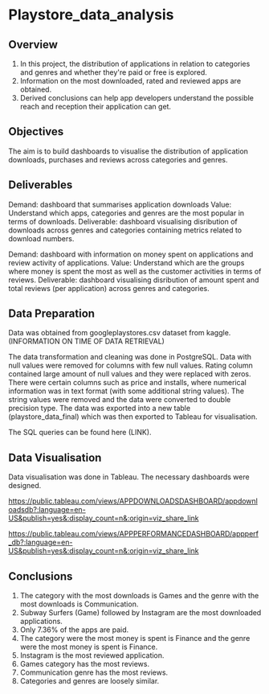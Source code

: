 # Playstore_data_analysis

## Overview
1. In this project, the distribution of applications in relation to categories and genres and whether they're paid or free is explored.
2. Information on the most downloaded, rated and reviewed apps are obtained.
3. Derived conclusions can help app developers understand the possible reach and reception their application can get.

## Objectives
The aim is to build dashboards to visualise the distribution of application downloads, purchases and reviews across categories and genres.

## Deliverables
Demand: dashboard that summarises application downloads
Value: Understand which apps, categories and genres are the most popular in terms of downloads.
Deliverable: dashboard visualising disribution of downloads across genres and categories containing metrics related to download numbers.

Demand: dashboard with information on money spent on applications and review activity of applications.
Value: Understand which are the groups where money is spent the most as well as the customer activities in terms of reviews.
Deliverable: dashboard visualising disribution of amount spent and total reviews (per application)  across genres and categories.

## Data Preparation
Data was obtained from googleplaystores.csv dataset from kaggle. (INFORMATION ON TIME OF DATA RETRIEVAL)

The data transformation and cleaning was done in PostgreSQL. Data with null values were removed for columns with few null values. Rating column contained large amount of null values and they were replaced with zeros. There were certain columns such as price and installs, where numerical information was in text format (with some additional string values). The string values were removed and the data were converted to double precision type. The data was exported into a new table (playstore_data_final) which was then exported to Tableau for visualisation.

The SQL queries can be found here (LINK).

## Data Visualisation
Data visualisation was done in Tableau. The necessary dashboards were designed.

<!--- app download dashboard embed  --->

https://public.tableau.com/views/APPDOWNLOADSDASHBOARD/appdownloadsdb?:language=en-US&publish=yes&:display_count=n&:origin=viz_share_link


<!--- app performance dashboard embed  --->

https://public.tableau.com/views/APPPERFORMANCEDASHBOARD/appperf_db?:language=en-US&publish=yes&:display_count=n&:origin=viz_share_link

## Conclusions
1. The category with the most downloads is Games and the genre with the most downloads is Communication.
2. Subway Surfers (Game) followed by Instagram are the most downloaded applications.
3. Only 7.36% of the apps are paid.
4. The category were the most money is spent is Finance and the genre were the most money is spent is Finance.
5. Instagram is the most reviewed application.
6. Games category has the most reviews.
7. Communication genre has the most reviews.
8. Categories and genres are loosely similar.
